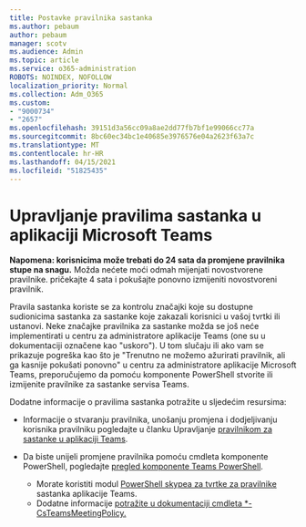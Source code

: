 ```yaml
---
title: Postavke pravilnika sastanka
ms.author: pebaum
author: pebaum
manager: scotv
ms.audience: Admin
ms.topic: article
ms.service: o365-administration
ROBOTS: NOINDEX, NOFOLLOW
localization_priority: Normal
ms.collection: Adm_O365
ms.custom:
- "9000734"
- "2657"
ms.openlocfilehash: 39151d3a56cc09a8ae2dd77fb7bf1e99066cc77a
ms.sourcegitcommit: 8bc60ec34bc1e40685e3976576e04a2623f63a7c
ms.translationtype: MT
ms.contentlocale: hr-HR
ms.lasthandoff: 04/15/2021
ms.locfileid: "51825435"
---
```

# <a name="manage-meeting-policies-in-microsoft-teams"></a>Upravljanje pravilima sastanka u aplikaciji Microsoft Teams

**Napomena: korisnicima može trebati do 24 sata da promjene pravilnika stupe na snagu.** Možda nećete moći odmah mijenjati novostvorene pravilnike. pričekajte 4 sata i pokušajte ponovno izmijeniti novostvoreni pravilnik.

Pravila sastanka koriste se za kontrolu značajki koje su dostupne sudionicima sastanka za sastanke koje zakazali korisnici u vašoj tvrtki ili ustanovi. Neke značajke pravilnika za sastanke možda se još neće implementirati u centru za administratore aplikacije Teams (one su u dokumentaciji označene kao "uskoro"). U tom slučaju ili ako vam se prikazuje pogreška kao što je "Trenutno ne možemo ažurirati pravilnik, ali ga kasnije pokušati ponovno" u centru za administratore aplikacije Microsoft Teams, preporučujemo da pomoću komponente PowerShell stvorite ili izmijenite pravilnike za sastanke servisa Teams. 

Dodatne informacije o pravilima sastanka potražite u sljedećim resursima:

- Informacije o stvaranju pravilnika, unošanju promjena i dodjeljivanju korisnika pravilniku pogledajte u članku Upravljanje [pravilnikom za sastanke u aplikaciji Teams](https://docs.microsoft.com/microsoftteams/meeting-policies-in-teams).

- Da biste unijeli promjene pravilnika pomoću cmdleta komponente PowerShell, pogledajte [pregled komponente Teams PowerShell](https://docs.microsoft.com/microsoftteams/teams-powershell-overview). 
    - Morate koristiti modul [PowerShell skypea za tvrtke za pravilnike](https://docs.microsoft.com/skypeforbusiness/set-up-your-computer-for-windows-powershell/download-and-install-the-skype-for-business-online-connector) sastanka aplikacije Teams. 
    - Dodatne informacije [potražite u dokumentaciji cmdleta *-CsTeamsMeetingPolicy.](https://docs.microsoft.com/search/?search=CsTeamsMeetingPolicy&view=skype-ps)

